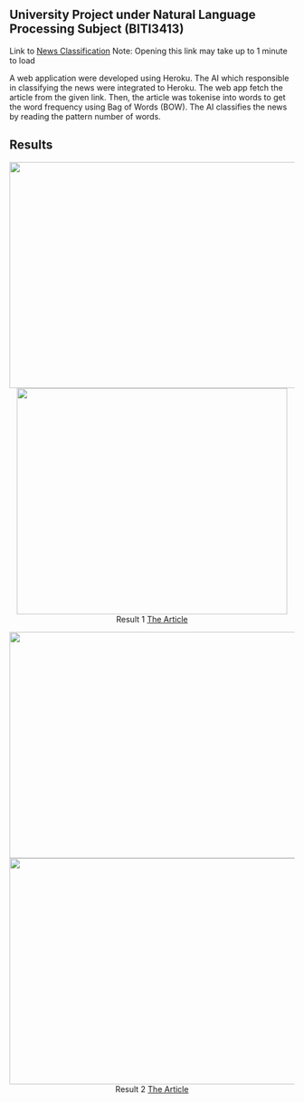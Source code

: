 ## University Project under Natural Language Processing Subject (BITI3413)

Link to [News Classification](https://biti3413-nlp-newsclassify.herokuapp.com/)
Note: Opening this link may take up to 1 minute to load

A web application were developed using Heroku. The AI which responsible in classifying the news were integrated to Heroku.
The web app fetch the article from the given link. Then, the article was tokenise into words to get the word frequency using Bag of Words (BOW). The AI classifies the news by reading the pattern number of words.



## Results
<p align="center">
  <img width="517" height="400" src="https://user-images.githubusercontent.com/55189926/158936358-4d931049-4021-48ba-aeb1-ed6a95efd93d.png">
  <img width="478" height="400" src="https://user-images.githubusercontent.com/55189926/158936370-c71ece58-ddf9-4f5a-ab8e-65aeb1fd5a30.png">
  <br>
  Result 1 <a href="https://www.unlv.edu/news/release/astronomers-closer-unlocking-origin-mysterious-fast-radio-bursts">The Article</a>
  <br>
</p>

<p align="center">
  <img width="516" height="400" src="https://user-images.githubusercontent.com/55189926/158937328-6b3a1c71-f887-4e4b-9bd1-d53042b79031.png">
  <img width="506" height="400" src="https://user-images.githubusercontent.com/55189926/158937835-c6d9684f-45eb-4d3b-8975-09918eadcee8.png">
  <br>
  Result 2 <a href="https://www.malaymail.com/news/malaysia/2022/03/16/celcom-digi-maxis-and-u-mobile-welcome-govt-decision-to-rollout-5g-via-sing/2047827">The Article</a>
</p>
